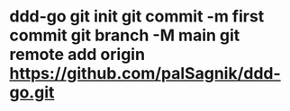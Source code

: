 # ddd-go git init git commit -m first commit git branch -M main git remote add origin https://github.com/palSagnik/ddd-go.git  
